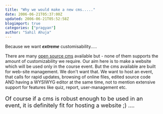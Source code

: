 ```yaml
---
title: "Why we would make a new cms....."
date: 2006-06-21T05:37:00Z
updated: 2006-06-21T05:52:58Z
blogimport: true 
categories: ["pragyan"]
author: "Sahil Ahuja"
---
```


Because we want _**extreme**_ customisability.....

There are many <a href="http://opensourcecms.com">open source cms</a> available but - none of them supports the amount of customizability we require. Our aim here is to make a website which will be used only in the course event. But the cms available are built for web-site management. We don't want that. We want to host an event, that calls for rapid updates, browsing of online files, edited source code AND having a WYSIWYG editor at the same time, not to mention extensive support for features like quiz, report, user-management etc.<br /><br /><span style="font-size:130%;">Of course if a cms is robust enough to be used in an event, it is definitely fit for hosting a website ;) ....</span>
